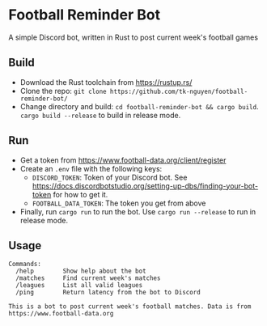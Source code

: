 # Football Reminder Bot

A simple Discord bot, written in Rust to post current week's football games

## Build

- Download the Rust toolchain from https://rustup.rs/
- Clone the repo: `git clone https://github.com/tk-nguyen/football-reminder-bot/`
- Change directory and build: `cd football-reminder-bot && cargo build`. `cargo build --release` to build in release mode.

## Run

- Get a token from https://www.football-data.org/client/register
- Create an `.env` file with the following keys:
  - `DISCORD_TOKEN`: Token of your Discord bot. See https://docs.discordbotstudio.org/setting-up-dbs/finding-your-bot-token for how to get it.
  - `FOOTBALL_DATA_TOKEN`: The token you get from above
- Finally, run `cargo run` to run the bot. Use `cargo run --release` to run in release mode.


## Usage

```
Commands:
  /help        Show help about the bot
  /matches     Find current week's matches
  /leagues     List all valid leagues
  /ping        Return latency from the bot to Discord

This is a bot to post current week's football matches. Data is from https://www.football-data.org
```
